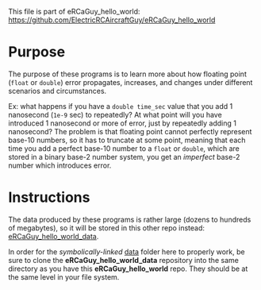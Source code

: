 
This file is part of eRCaGuy_hello_world: https://github.com/ElectricRCAircraftGuy/eRCaGuy_hello_world

# Purpose

The purpose of these programs is to learn more about how floating point (`float` or `double`) error propagates, increases, and changes under different scenarios and circumstances. 

Ex: what happens if you have a `double time_sec` value that you add 1 nanosecond (`1e-9` sec) to repeatedly? At what point will you have introduced 1 nanosecond or more of error, just by repeatedly adding 1 nanosecond? The problem is that floating point cannot perfectly represent base-10 numbers, so it has to truncate at some point, meaning that each time you add a perfect base-10 number to a `float` or `double`, which are stored in a binary base-2 number system, you get an _imperfect_ base-2 number which introduces error. 


# Instructions

The data produced by these programs is rather large (dozens to hundreds of megabytes), so it will be stored in this other repo instead: [eRCaGuy_hello_world_data](https://github.com/ElectricRCAircraftGuy/eRCaGuy_hello_world_data). 

In order for the _symbolically-linked_ [data](data) folder here to properly work, be sure to clone the **eRCaGuy_hello_world_data** repository into the same directory as you have this **eRCaGuy_hello_world** repo. They should be at the same level in your file system.
